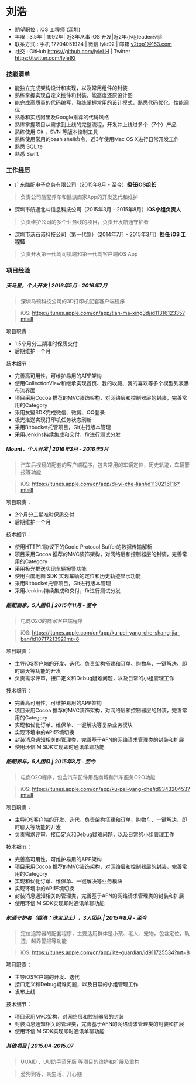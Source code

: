 # 刘浩 

- 期望职位 : iOS 工程师 (深圳) 
- 年限 : 3.5年 | 1992年| 近3年从事 iOS 开发|近2年小组leader经验
- 联系方式 : 手机 17704051924 | 微信 lyle92 | 邮箱 v2top1@163.com
- 社交 : GitHub  https://github.com/lyleLH  | Twitter https://twitter.com/lyle92

### 技能清单

- 能独立完成架构设计和实现，以及常用组件的封装
- 熟练掌握实现自定义控件和封装，能高度还原设计图
- 能完成高质量的代码编写，熟练掌握常用的设计模式，熟悉代码优化，性能调优
- 熟悉和实践阿里及Google推荐的代码风格
- 熟练掌握项目从需求到上线的完整流程，开发并上线过多个（7个）产品
- 熟练使用 Git ，SVN 等版本控制工具
- 熟练使用常用的bash shell命令，近3年使用Mac OS X进行日常开发工作
- 熟悉 SQLite
- 熟悉 Swift

### 工作经历
- 广东酷配电子商务有限公司（2015年8月 - 至今）**担任iOS组长**
> 负责公司酷配养车和酷派商家App的开发迭代和维护

- 深圳市航通北斗信息科技公司（2015年3月 - 2015年8月）**iOS小组负责人**
> 负责维护公司的多个业务线的项目，负责开发航通守护者

- 深圳市沃石诺科技公司（第一代驾）（2014年7月 - 2015年3月）**担任 iOS 工程师**
> 负责开发第一代驾司机端和第一代驾客户端iOS App

### 项目经验
##### 天马星，个人开发 | 2016年5月 - 2016年7月 

> 深圳马顿科技公司的3D打印机配套客户端程序

> iOS: https://itunes.apple.com/cn/app/tian-ma-xing3d/id1131612335?mt=8

项目职责：

- 1.5个月分三期准时保质交付
- 后期维护一个月

技术细节：

- 完善高可用性，可维护易用的APP架构
- 使用CollectionView和继承实现首页、我的收藏、我的喜欢等多个模型列表瀑布流界面
- 项目采用Cocoa 推荐的MVC装饰架构，对网络层和控制器层的封装，完善常用的Category
- 采用友盟SDK完成微信、微博、QQ登录
- 极光推送实现打印机任务状态刷新
- 采用Bitbucket托管项目，Git进行版本管理
- 采用Jenkins持续集成和交付，fir进行测试分发

 
##### Mount，个人开发 | 2016年3月 - 2016年5月

> 汽车后视镜的配套的客户端程序，包含常用的车辆定位，历史轨迹，车辆警报等功能

> iOS: https://itunes.apple.com/cn/app/di-yi-che-lian/id1130216116?mt=8

项目职责：

- 2个月分三期准时保质交付
- 后期维护一个月

技术细节：

- 使用HTTP1.1协议下的Goole Protocol Buffer的数据传输解析 
- 项目采用Cocoa 推荐的MVC装饰架构，对网络层和控制器层的封装，完善常用的Category
- 采用极光推送实现车辆报警功能
- 使用百度地图 SDK 实现车辆的定位和历史轨迹显示功能
- 采用Bitbucket托管项目，Git进行版本管理
- 采用Jenkins持续集成和交付，fir进行测试分发

##### 酷配商家，5人团队  |   2015年11月 - 至今
> 电商O2O的商家客户端程序

> iOS: https://itunes.apple.com/cn/app/ku-pei-yang-che-shang-jia-ban/id1071721392?mt=8

项目职责：

- 主导iOS客户端的开发、迭代，负责架构搭建和订单、购物车、一键解决、即时聊天等功能的开发
- 负责需求评审，接口定义和Debug疑难问题，以及日常的小组管理工作

技术细节：

- 完善高可用性，可维护易用的APP架构
- 项目采用Cocoa 推荐的MVC装饰架构，对网络层和控制器层的封装，完善常用的Category
- 实现和优化订单、维保单、一键解决等复杂业务模块
- 实现环境中的API环境切换
- 封装消息通知相关的管理类，完善基于AFN的网络请求管理类的封装和扩展
- 使用环信IM SDK实现即时通讯单聊功能


##### 酷配养车，5人团队 | 2015年8月 - 至今

> 电商O2O程序，包含汽车配件用品商城和汽车服务O2O功能

> iOS: https://itunes.apple.com/cn/app/ku-pei-yang-che/id934320453?mt=8

项目职责：

- 主导iOS客户端的开发、迭代，负责架构搭建和订单、购物车、一键解决、即时聊天等功能的开发
- 负责需求评审，接口定义和Debug疑难问题，以及日常的小组管理工作

技术细节：

- 完善高可用性，可维护易用的APP架构
- 项目采用Cocoa 推荐的MVC装饰架构，对网络层和控制器层的封装，完善常用的Category
- 实现和优化订单、维保单、一键解决等业务模块
- 实现环境中的API环境切换
- 封装消息通知相关的管理类，完善基于AFN的网络请求管理类的封装和扩展
- 使用环信IM SDK实现即时通讯单聊功能


##### 航通守护者（香港：珠宝卫士），**3人团队** | 2015年8月 - 至今
> 定位追踪器的配套程序，主要适用群体是小孩、老人、宠物，包含定位，轨迹，越界警报等功能

> iOS: https://itunes.apple.com/cn/app/lite-guardian/id911725534?mt=8

项目职责：

- 主导iOS客户端的开发、迭代
- 接口定义和Debug疑难问题，以及日常的小组管理工作
- 发布上线

技术细节：

- 项目采用MVC架构，对网络层和控制器层的封装
- 封装消息通知相关的管理类，完善基于AFN的网络请求管理类的封装和扩展
- 使用环信IM SDK实现即时通讯单聊功能


##### 其他项目 | 2015.04-2015.07
> UUAID 、UU助手蓝牙版 等项目的维护和扩展及重构 

> 爱狗狗等、亲生活、开心赚



